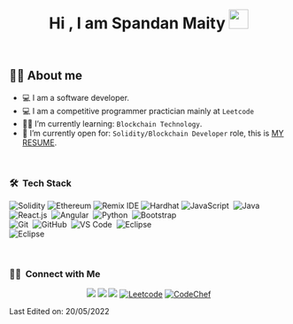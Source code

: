 <h1 align="center">Hi , I am Spandan Maity <img src="https://media.giphy.com/media/hvRJCLFzcasrR4ia7z/giphy.gif" width="35"></h1>

<br>



## :sassy_man:  About me
- :computer: I am a software developer.
- :computer: I am a competitive programmer practician mainly at `Leetcode`
- :student: I’m currently learning: `Blockchain Technology`.
- :thinking: I’m currently open for: `Solidity/Blockchain Developer` role, this is [MY RESUME](https://drive.google.com/file/d/1KrGIFPUOp18srT9UdCkdz01A7AWbrP_a/view?usp=sharing).

<br>

### 🛠 &nbsp;Tech Stack

![Solidity](https://img.shields.io/badge/-Solidity-05122A?style=flat&logo=solidity&logoColor=2C2255)
![Ethereum](https://img.shields.io/badge/-Ethereum-05122A?style=flat&logo=ethereum&logoColor=2C2255)
![Remix IDE](https://img.shields.io/badge/-Remix-IDE-05122A?style=flat&logo=remix&logoColor=2C2255)
![Hardhat](https://img.shields.io/badge/-Hardhat-05122A?style=flat&logo=hardhat&logoColor=2C2255)
![JavaScript](https://img.shields.io/badge/-JavaScript-05122A?style=flat&logo=javascript)&nbsp;
![Java](https://img.shields.io/badge/-Java-05122A?style=flat&logo=Java&logoColor=FFA518)&nbsp;
![React.js](https://img.shields.io/badge/-React-05122A?style=flat&logo=react)&nbsp;
![Angular](https://img.shields.io/badge/-Angular-05122A?style=flat&logo=node.js)&nbsp;
![Python](https://img.shields.io/badge/-Python-05122A?style=flat&logo=python)&nbsp;
![Bootstrap](https://img.shields.io/badge/-Bootstrap-05122A?style=flat&logo=bootstrap&logoColor=563D7C)\
![Git](https://img.shields.io/badge/-Git-05122A?style=flat&logo=git)&nbsp;
![GitHub](https://img.shields.io/badge/-GitHub-05122A?style=flat&logo=github)&nbsp;
![VS Code](https://img.shields.io/badge/-Visual%20Studio%20Code-05122A?style=flat&logo=visual-studio-code&logoColor=007ACC)&nbsp;
![Eclipse](https://img.shields.io/badge/-Eclipse-05122A?style=flat&logo=eclipse-ide&logoColor=2C2255)\
![Eclipse](https://img.shields.io/badge/-Eclipse-05122A?style=flat&logo=eclipse-ide&logoColor=2C2255)



<br/>

### 🤝🏻 &nbsp;Connect with Me

<p align="center">
<a href="https://www.adityavsingh.com"><img src="https://img.shields.io/badge/-adityavsingh.com-3423A6?style=flat&logo=Google-Chrome&logoColor=white"/></a>
<a href="linkedin.com/in/spandan-maity-19b17a171"><img src="https://img.shields.io/badge/-Spandan%20Maity-0077B5?style=flat&logo=Linkedin&logoColor=white"/></a>
<a href="mailto:spandanmaity58@gmail.com"><img src="https://img.shields.io/badge/-spandanmaity58@gmail.com-D14836?style=flat&logo=Gmail&logoColor=white"/></a>
<a href="https://leetcode.com/spandanx/"><img alt = "Leetcode" src="https://img.shields.io/badge/leetcode%20-%23FFA116.svg?style=plastic&logo=leetcode&logoColor=black" /></a>
<a href="https://www.codechef.com/users/spandanx"><img alt = "CodeChef" src="https://img.shields.io/badge/codechef-%235B4638.svg?style=plastic&logo=codechef&logoColor=white" /></a>
</p>


Last Edited on: 20/05/2022
